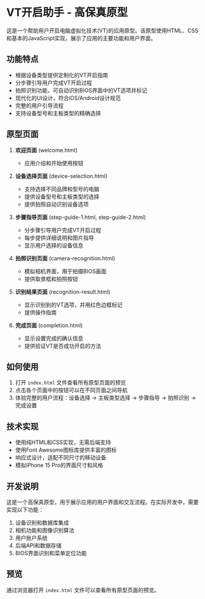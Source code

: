 # VT开启助手 - 高保真原型

这是一个帮助用户开启电脑虚拟化技术(VT)的应用原型。该原型使用HTML、CSS和基本的JavaScript实现，展示了应用的主要功能和用户界面。

## 功能特点

- 根据设备类型提供定制化的VT开启指南
- 分步骤引导用户完成VT开启过程
- 拍照识别功能，可自动识别BIOS界面中的VT选项并标记
- 现代化的UI设计，符合iOS/Android设计规范
- 完整的用户引导流程
- 支持设备型号和主板类型的精确选择

## 原型页面

1. **欢迎页面** (welcome.html)
   - 应用介绍和开始使用按钮

2. **设备选择页面** (device-selection.html)
   - 支持选择不同品牌和型号的电脑
   - 提供设备型号和主板类型的选择
   - 提供拍照自动识别设备选项

3. **步骤指导页面** (step-guide-1.html, step-guide-2.html)
   - 分步骤引导用户完成VT开启过程
   - 每步提供详细说明和图片指导
   - 显示用户选择的设备信息

4. **拍照识别页面** (camera-recognition.html)
   - 模拟相机界面，用于拍摄BIOS画面
   - 提供取景框和拍照按钮

5. **识别结果页面** (recognition-result.html)
   - 显示识别到的VT选项，并用红色边框标记
   - 提供操作指南

6. **完成页面** (completion.html)
   - 显示设置完成的确认信息
   - 提供验证VT是否成功开启的方法

## 如何使用

1. 打开 `index.html` 文件查看所有原型页面的预览
2. 点击各个页面中的按钮可以在不同页面之间导航
3. 体验完整的用户流程：设备选择 → 主板类型选择 → 步骤指导 → 拍照识别 → 完成设置

## 技术实现

- 使用纯HTML和CSS实现，无需后端支持
- 使用Font Awesome图标库提供丰富的图标
- 响应式设计，适配不同尺寸的移动设备
- 模拟iPhone 15 Pro的界面尺寸和风格

## 开发说明

这是一个高保真原型，用于展示应用的用户界面和交互流程。在实际开发中，需要实现以下功能：

1. 设备识别和数据库集成
2. 相机功能和图像识别算法
3. 用户账户系统
4. 后端API和数据存储
5. BIOS界面识别和菜单定位功能

## 预览

通过浏览器打开 `index.html` 文件可以查看所有原型页面的预览。 